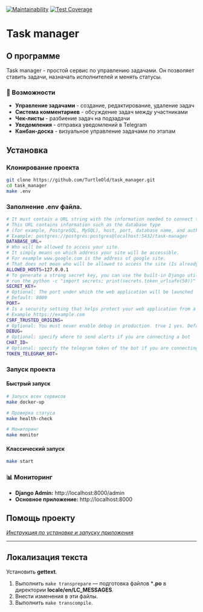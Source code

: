 [![Maintainability](https://api.codeclimate.com/v1/badges/0e29a897d14dcdedfd13/maintainability)](https://codeclimate.com/github/TurtleOld/python-project-lvl4/maintainability)
[![Test Coverage](https://api.codeclimate.com/v1/badges/0e29a897d14dcdedfd13/test_coverage)](https://codeclimate.com/github/TurtleOld/python-project-lvl4/test_coverage)

# Task manager

## О программе
Task manager - простой сервис по управлению задачами. Он позволяет ставить задачи, назначать исполнителей и менять статусы.

### 🚀 Возможности
- **Управление задачами** - создание, редактирование, удаление задач
- **Система комментариев** - обсуждение задач между участниками
- **Чек-листы** - разбиение задач на подзадачи
- **Уведомления** - отправка уведомлений в Telegram
- **Канбан-доска** - визуальное управление задачами по этапам

## Установка

### Клонирование проекта
```bash
git clone https://github.com/TurtleOld/task_manager.git
cd task_manager
make .env
```
### Заполнение .env файла.
```bash
# It must contain a URL string with the information needed to connect to the database. 
# This URL contains information such as the database type 
# (for example, PostgreSQL, MySQL), host, port, database name, and authentication credentials.
# Example: postgres://postgres:postgres@localhost:5432/task-manager
DATABASE_URL=
# Who will be allowed to access your site. 
# It simply means on which address your site will be accessible. 
# For example www.google.com is the address of google site. 
# That does not mean who will be allowed to access the site (Is already public).
ALLOWED_HOSTS=127.0.0.1
# To generate a strong secret key, you can use the built-in Django utility: 
# run the python -c "import secrets; print(secrets.token_urlsafe(50))"
SECRET_KEY=
# Optional: The port under which the web application will be launched
# Default: 8000
PORT=
# Is a security setting that helps protect your web application from a specific type of attack called Cross-Site Request Forgery (CSRF). A CSRF attack attempts to trick a user's browser into performing unintended actions on a website where they're already authenticated (logged in).
# Example https://example.com
CSRF_TRUSTED_ORIGINS=
# Optional: You must never enable debug in production. true 1 yes. Default: false
DEBUG=
# Optional: specify where to send alerts if you are connecting a bot
CHAT_ID=
# Optional: specify the telegram token of the bot if you are connecting the bot
TOKEN_TELEGRAM_BOT=
```

### Запуск проекта

#### Быстрый запуск
```bash
# Запуск всех сервисов
make docker-up

# Проверка статуса
make health-check

# Мониторинг
make monitor
```

#### Классический запуск
```bash
make start
```

### 📊 Мониторинг
- **Django Admin:** http://localhost:8000/admin
- **Основное приложение:** http://localhost:8000

## Помощь проекту

_[Инструкция по установке и запуску приложения](INSTALLATION.md)_

---

## Локализация текста

Установить **gettext**.

1. Выполнить `make transprepare` &mdash; подготовка файлов ***.po** в директории **locale/en/LC_MESSAGES**.
2. Внести изменения в эти файлы.
3. Выполнить `make transcompile`.